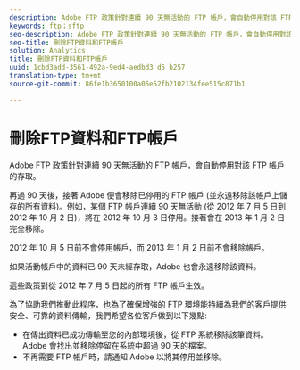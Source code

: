 ```yaml
---
description: Adobe FTP 政策針對連續 90 天無活動的 FTP 帳戶，會自動停用對該 FTP 帳戶的存取。
keywords: ftp；sftp
seo-description: Adobe FTP 政策針對連續 90 天無活動的 FTP 帳戶，會自動停用對該 FTP 帳戶的存取。
seo-title: 刪除FTP資料和FTP帳戶
solution: Analytics
title: 刪除FTP資料和FTP帳戶
uuid: 1cbd3add-3561-492a-9ed4-aedbd3 d5 b257
translation-type: tm+mt
source-git-commit: 86fe1b3650100a05e52fb2102134fee515c871b1

---
```



# 刪除FTP資料和FTP帳戶

Adobe FTP 政策針對連續 90 天無活動的 FTP 帳戶，會自動停用對該 FTP 帳戶的存取。

再過 90 天後，接著 Adobe 便會移除已停用的 FTP 帳戶 (並永遠移除該帳戶上儲存的所有資料)。例如，某個 FTP 帳戶連續 90 天無活動 (從 2012 年 7 月 5 日到 2012 年 10 月 2 日)，將在 2012 年 10 月 3 日停用。接著會在 2013 年 1 月 2 日完全移除。

2012 年 10 月 5 日前不會停用帳戶，而 2013 年 1 月 2 日前不會移除帳戶。

如果活動帳戶中的資料已 90 天未經存取，Adobe 也會永遠移除該資料。

這些政策對從 2012 年 7 月 5 日起的所有 FTP 帳戶生效。

為了協助我們推動此程序，也為了確保增強的 FTP 環境能持續為我們的客戶提供安全、可靠的資料傳輸，我們希望各位客戶做到以下幾點:

* 在傳出資料已成功傳輸至您的內部環境後，從 FTP 系統移除該筆資料。Adobe 會找出並移除停留在系統中超過 90 天的檔案。
* 不再需要 FTP 帳戶時，請通知 Adobe 以將其停用並移除。

